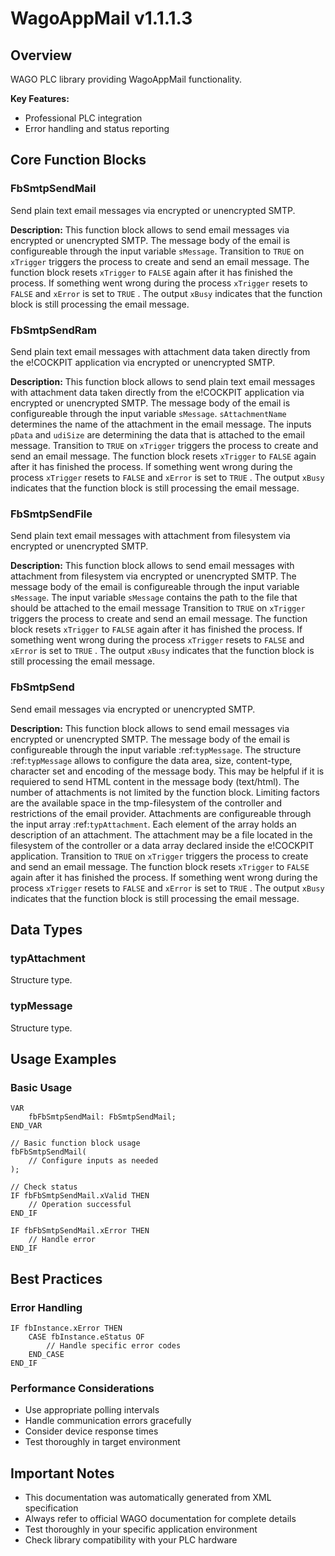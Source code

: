 # WagoAppMail v1.1.1.3

## Overview
WAGO PLC library providing WagoAppMail functionality.

**Key Features:**
- Professional PLC integration
- Error handling and status reporting

## Core Function Blocks

### FbSmtpSendMail
Send plain text email messages via encrypted or unencrypted SMTP.

**Description:**
This function block allows to send email messages via encrypted or unencrypted SMTP. The message body of the email is configureable through the input variable ``sMessage``. Transition to ``TRUE`` on ``xTrigger`` triggers the process to create and send an email message. The function block resets ``xTrigger`` to ``FALSE`` again after it has finished the process. If something went wrong during the process ``xTrigger`` resets to ``FALSE`` and ``xError`` is set to ``TRUE`` . The output ``xBusy`` indicates that the function block is still processing the email message.

### FbSmtpSendRam
Send plain text email messages with attachment data taken directly from the e!COCKPIT application via encrypted or unencrypted SMTP.

**Description:**
This function block allows to send plain text email messages with attachment data taken directly from the e!COCKPIT application via encrypted or unencrypted SMTP. The message body of the email is configureable through the input variable ``sMessage``. ``sAttachmentName`` determines the name of the attachment in the email message. The inputs ``pData`` and ``udiSize`` are determining the data that is attached to the email message. Transition to ``TRUE`` on ``xTrigger`` triggers the process to create and send an email message. The function block resets ``xTrigger`` to ``FALSE`` again after it has finished the process. If something went wrong during the process ``xTrigger`` resets to ``FALSE`` and ``xError`` is set to ``TRUE`` . The output ``xBusy`` indicates that the function block is still processing the email message.

### FbSmtpSendFile
Send plain text email messages with attachment from filesystem via encrypted or unencrypted SMTP.

**Description:**
This function block allows to send email messages with attachment from filesystem via encrypted or unencrypted SMTP. The message body of the email is configureable through the input variable ``sMessage``. The input variable ``sMessage`` contains the path to the file that should be attached to the email message Transition to ``TRUE`` on ``xTrigger`` triggers the process to create and send an email message. The function block resets ``xTrigger`` to ``FALSE`` again after it has finished the process. If something went wrong during the process ``xTrigger`` resets to ``FALSE`` and ``xError`` is set to ``TRUE`` . The output ``xBusy`` indicates that the function block is still processing the email message.

### FbSmtpSend
Send email messages via encrypted or unencrypted SMTP.

**Description:**
This function block allows to send email messages via encrypted or unencrypted SMTP. The message body of the email is configureable through the input variable :ref:`typMessage`. The structure :ref:`typMessage` allows to configure the data area, size, content-type, character set and encoding of the message body. This may be helpful if it is requiered to send HTML content in the message body (text/html). The number of attachments is not limited by the function block. Limiting factors are the available space in the tmp-filesystem of the controller and restrictions of the email provider. Attachments are configureable through the input array :ref:`typAttachment`. Each element of the array holds an description of an attachment. The attachment may be a file located in the filesystem of the controller or a data array declared inside the e!COCKPIT application. Transition to ``TRUE`` on ``xTrigger`` triggers the process to create and send an email message. The function block resets ``xTrigger`` to ``FALSE`` again after it has finished the process. If something went wrong during the process ``xTrigger`` resets to ``FALSE`` and ``xError`` is set to ``TRUE`` . The output ``xBusy`` indicates that the function block is still processing the email message.

## Data Types

### typAttachment
Structure type.

### typMessage
Structure type.

## Usage Examples

### Basic Usage
```iec
VAR
    fbFbSmtpSendMail: FbSmtpSendMail;
END_VAR

// Basic function block usage
fbFbSmtpSendMail(
    // Configure inputs as needed
);

// Check status
IF fbFbSmtpSendMail.xValid THEN
    // Operation successful
END_IF

IF fbFbSmtpSendMail.xError THEN
    // Handle error
END_IF
```

## Best Practices

### Error Handling
```iec
IF fbInstance.xError THEN
    CASE fbInstance.eStatus OF
        // Handle specific error codes
    END_CASE
END_IF
```

### Performance Considerations
- Use appropriate polling intervals
- Handle communication errors gracefully
- Consider device response times
- Test thoroughly in target environment

## Important Notes

- This documentation was automatically generated from XML specification
- Always refer to official WAGO documentation for complete details
- Test thoroughly in your specific application environment
- Check library compatibility with your PLC hardware

